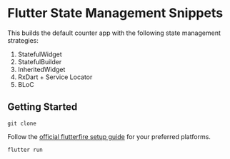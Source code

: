 # Flutter State Management Snippets

This builds the default counter app with the following state management strategies:

1. StatefulWidget
1. StatefulBuilder
1. InheritedWidget
1. RxDart + Service Locator
1. BLoC

## Getting Started

```
git clone
```

Follow the [official flutterfire setup guide](https://firebase.google.com/docs/flutter/setup) for your preferred platforms. 

```
flutter run
```
